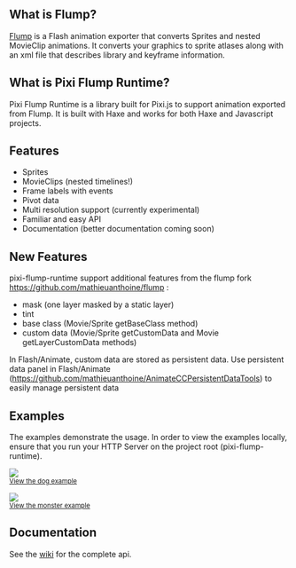 ## What is Flump?

[Flump](https://github.com/tconkling/flump) is a Flash animation exporter that converts Sprites and nested MovieClip animations. It converts your graphics to sprite atlases along with an xml file that describes library and keyframe information.

## What is Pixi Flump Runtime?

Pixi Flump Runtime is a library built for Pixi.js to support animation exported from Flump. It is built with Haxe and works for both Haxe and Javascript projects.


## Features
- Sprites
- MovieClips (nested timelines!)
- Frame labels with events
- Pivot data
- Multi resolution support (currently experimental)
- Familiar and easy API
- Documentation (better documentation coming soon)

## New Features
pixi-flump-runtime support additional features from the flump fork https://github.com/mathieuanthoine/flump :
- mask (one layer masked by a static layer)
- tint
- base class (Movie/Sprite getBaseClass method)
- custom data (Movie/Sprite getCustomData and Movie getLayerCustomData methods)

In Flash/Animate, custom data are stored as persistent data.
Use persistent data panel in Flash/Animate (https://github.com/mathieuanthoine/AnimateCCPersistentDataTools) to easily manage persistent data


## Examples

The examples demonstrate the usage. In order to view the examples locally, ensure that you run your HTTP Server on the project root (pixi-flump-runtime).


<a href="https://cdn.rawgit.com/jackwlee01/pixi-flump-runtime/master/examples/js/dog/bin/index.html"><img src="http://i.imgur.com/k3mjwgR.png"></a>
<br><sub><a href="https://cdn.rawgit.com/jackwlee01/pixi-flump-runtime/master/examples/js/dog/bin/index.html">View the dog example</a></sub>

<a href="https://cdn.rawgit.com/jackwlee01/pixi-flump-runtime/master/examples/js/monster/bin/index.html"><img src="http://i.imgur.com/MAzJOL6.png"></a>
<br><sub><a href="https://cdn.rawgit.com/jackwlee01/pixi-flump-runtime/master/examples/js/monster/bin/index.html">View the monster example</a></sub>

## Documentation

See the [wiki](https://github.com/jackwlee01/pixi-flump-runtime/wiki) for the complete api.

